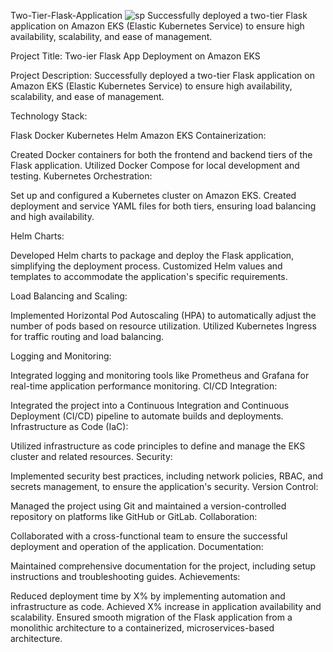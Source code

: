 Two-Tier-Flask-Application
![sp](https://github.com/ankitabhadani/two-tier--app/assets/121809266/108b73e6-053a-4a0c-a93a-9929b00eddca)
Successfully deployed a two-tier Flask application on Amazon EKS (Elastic Kubernetes Service) to ensure high availability, scalability, and ease of management.

Project Title: Two-ier Flask App Deployment on Amazon EKS

Project Description: Successfully deployed a two-tier Flask application on Amazon EKS (Elastic Kubernetes Service) to ensure high availability, scalability, and ease of management.

Technology Stack:

Flask Docker Kubernetes Helm Amazon EKS Containerization:

Created Docker containers for both the frontend and backend tiers of the Flask application. Utilized Docker Compose for local development and testing. Kubernetes Orchestration:

Set up and configured a Kubernetes cluster on Amazon EKS. Created deployment and service YAML files for both tiers, ensuring load balancing and high availability.

Helm Charts:

Developed Helm charts to package and deploy the Flask application, simplifying the deployment process. Customized Helm values and templates to accommodate the application's specific requirements.

Load Balancing and Scaling:

Implemented Horizontal Pod Autoscaling (HPA) to automatically adjust the number of pods based on resource utilization. Utilized Kubernetes Ingress for traffic routing and load balancing.

Logging and Monitoring:

Integrated logging and monitoring tools like Prometheus and Grafana for real-time application performance monitoring. CI/CD Integration:

Integrated the project into a Continuous Integration and Continuous Deployment (CI/CD) pipeline to automate builds and deployments. Infrastructure as Code (IaC):

Utilized infrastructure as code principles to define and manage the EKS cluster and related resources. Security:

Implemented security best practices, including network policies, RBAC, and secrets management, to ensure the application's security. Version Control:

Managed the project using Git and maintained a version-controlled repository on platforms like GitHub or GitLab. Collaboration:

Collaborated with a cross-functional team to ensure the successful deployment and operation of the application. Documentation:

Maintained comprehensive documentation for the project, including setup instructions and troubleshooting guides. Achievements:

Reduced deployment time by X% by implementing automation and infrastructure as code. Achieved X% increase in application availability and scalability. Ensured smooth migration of the Flask application from a monolithic architecture to a containerized, microservices-based architecture.
